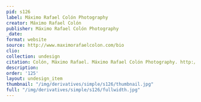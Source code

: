 ```yaml
---
pid: s126
label: Máximo Rafael Colón Photography
creator: Máximo Rafael Colón
publisher: Máximo Rafael Colón Photography
_date:
format: website
source: http://www.maximorafaelcolon.com/bio
clio:
collection: undesign
citation: Colón, Máximo Rafael. Máximo Rafael Colón Photography. http://www.maximorafaelcolon.com/.
description:
order: '125'
layout: undesign_item
thumbnail: "/img/derivatives/simple/s126/thumbnail.jpg"
full: "/img/derivatives/simple/s126/fullwidth.jpg"
---
```

